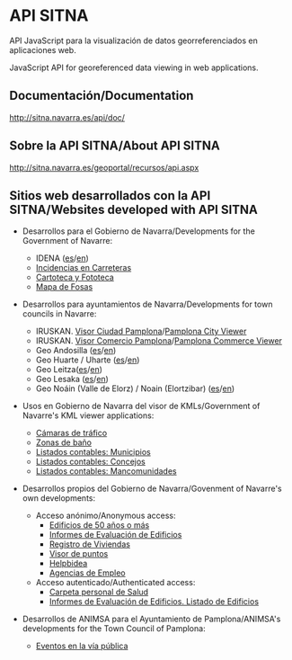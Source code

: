 # API SITNA
API JavaScript para la visualización de datos georreferenciados en aplicaciones web.

JavaScript API for georeferenced data viewing in web applications.

## Documentación/Documentation
http://sitna.navarra.es/api/doc/

## Sobre la API SITNA/About API SITNA
http://sitna.navarra.es/geoportal/recursos/api.aspx

## Sitios web desarrollados con la API SITNA/Websites developed with API SITNA
* Desarrollos para el Gobierno de Navarra/Developments for the Government of Navarre:
  * IDENA ([es](https://idena.navarra.es/navegar/?lang=es "Infraestructura de Datos Espaciales de Navarra")/[en](https://idena.navarra.es/navegar/?lang=en "Spatial Data Infrastructure of Navarre"))
  * [Incidencias en Carreteras](https://administracionelectronica.navarra.es/IncCarreteras/Mapa.aspx "Estado de las carreteras. Gobierno de Navarra")
  * [Cartoteca y Fototeca](https://cartotecaYfototeca.navarra.es "Cartoteca y Fototeca. Gobierno de Navarra")
  * [Mapa de Fosas](http://fosas.navarra.es "Mapa de Fosas. Gobierno de Navarra")

* Desarrollos para ayuntamientos de Navarra/Developments for town councils in Navarre:
  * IRUSKAN. [Visor Ciudad Pamplona](https://sig.pamplona.es "SIG Corporativo Ayuntamiento de Pamplona")/[Pamplona City Viewer](https://sig.pamplona.es/?lang=en "Corporate GIS - Pamplona Town Council")
  * IRUSKAN. [Visor Comercio Pamplona](https://sig.pamplona.es/comercio "Actividad Económica. Ayuntamiento de Pamplona")/[Pamplona Commerce Viewer](https://sig.pamplona.es/comercio/?lang=en "Economic Activity - Pamplona Town Council")
  * Geo Andosilla ([es](https://idena.navarra.es/municipios/andosilla/?lang=es "Infraestructura de Datos Espaciales de Andosilla")/[en](https://idena.navarra.es/municipios/andosilla/?lang=en "Spatial Data Infrastructure of Andosilla"))
  * Geo Huarte / Uharte ([es](https://idena.navarra.es/municipios/huarte/?lang=es "Infraestructura de Datos Espaciales de Huarte / Uharte")/[en](https://idena.navarra.es/municipios/huarte/?lang=en "Spatial Data Infrastructure of Huarte / Uharte"))
  * Geo Leitza([es](https://idena.navarra.es/municipios/leitza/?lang=es "Infraestructura de Datos Espaciales de Leitza")/[en](https://idena.navarra.es/municipios/leitza/?lang=en "Spatial Data Infrastructure of Leitza"))
  * Geo Lesaka ([es](https://idena.navarra.es/municipios/lesaka/?lang=es "Infraestructura de Datos Espaciales de Lesaka")/[en](https://idena.navarra.es/municipios/lesaka/?lang=en "Spatial Data Infrastructure of Lesaka"))
  * Geo Noáin (Valle de Elorz) / Noain (Elortzibar) ([es](https://idena.navarra.es/municipios/noain/?lang=es "Infraestructura de Datos Espaciales de Noáin (Valle de Elorz) / Noain (Elortzibar)")/[en](https://idena.navarra.es/municipios/noain/?lang=en "Spatial Data Infrastructure of Noáin (Valle de Elorz) / Noain (Elortzibar)"))

* Usos en Gobierno de Navarra del visor de KMLs/Government of Navarre's KML viewer applications:
  * [Cámaras de tráfico](http://www.navarra.es/home_es/Temas/Territorio/Camaras/ "Cámaras de tráfico. Gobierno de Navarra")
  * [Zonas de baño](http://www.navarra.es/home_es/Temas/Medio+Ambiente/Patrimonio+natural/Banos+Naturales/ "Zonas de baño. Gobierno de Navarra")
  * [Listados contables: Municipios](http://sitna.navarra.es/kml/?url=http://www.navarra.es/appsext/DescargarFichero/default.aspx?CodigoCompleto=Portal@@@Mapas/Municipios.kml "Listados contables: Municipios. Gobierno de Navarra")
  * [Listados contables: Concejos](http://sitna.navarra.es/kml/?url=http://www.navarra.es/appsext/DescargarFichero/default.aspx?CodigoCompleto=Portal@@@Mapas/Concejos.kml "Listados contables: Concejos. Presupuesto y Cuentas. Gobierno de Navarra")
  * [Listados contables: Mancomunidades](http://sitna.navarra.es/kml/?url=http://www.navarra.es/appsext/DescargarFichero/default.aspx?CodigoCompleto=Portal@@@Mapas/Mancomunidades.kml "Listados contables: Mancomunidades. Presupuesto y Cuentas. Gobierno de Navarra")

* Desarrollos propios del Gobierno de Navarra/Govenment of Navarre's own developments:
  * Acceso anónimo/Anonymous access:
    * [Edificios de 50 años o más](https://administracionElectronica.navarra.es/InformeEdificios/VisualizacionGlobalEdificios.html "Registro de Informes de Evaluación de Edificios. Gobierno de Navarra")
    * [Informes de Evaluación de Edificios](https://administracionelectronica.navarra.es/InformeEdificios/ConsultaCiudadana.aspx "Registro de Informes de Evaluación de Edificios. Gobierno de Navarra")
    * [Registro de Viviendas](https://administracionelectronica.navarra.es/GN.RegistroViviendas.InternetUI/ListadoViviendas.aspx "Registro de Viviendas. Gobierno de Navarra")
    * [Visor de puntos](https://administracionelectronica.navarra.es/ApiSitnaIFrames/VisorPunto.aspx?x=614672&y=4741153&detalles=Informatika%2C%20Telekomunikazio%20eta%20Berrikuntza%20Publikoaren%20Zuzendaritza%20Nagusia%20%2F%20Direcci%C3%B3n%20General%20de%20Inform%C3%A1tica%2C%20Telecomunicaciones%20e%20Innovaci%C3%B3n%20P%C3%BAblica "Visor de puntos. Gobierno de Navarra")
    * [Helpbidea](https://administracionelectronica.navarra.es/helpbidea/Buscar.html "Helpbidea. Gobierno de Navarra")
    * [Agencias de Empleo](https://agenciasempleo.navarra.es/EmpleoLocalizaAgencia/ "Agencias de Empleo. Gobierno de Navarra")
  * Acceso autenticado/Authenticated access:
    * [Carpeta personal de Salud](https://administracionelectronica.navarra.es/CarpetaSalud/inicio "Carpeta personal de Salud. Gobierno de Navarra")
    * [Informes de Evaluación de Edificios. Listado de Edificios](https://administracionelectronica.navarra.es/InformeEdificios/ListadoEdificios.aspx "Registro de Informes de Evaluación de Edificios. Gobierno de Navarra")

* Desarrollos de ANIMSA para el Ayuntamiento de Pamplona/ANIMSA's developments for the Town Council of Pamplona:
  * [Eventos en la vía pública](http://policiamunicipal.pamplona.es/verPagina.aspx?IdPag=110 "Eventos en la vía pública. Policía Municipal de Pamplona")
